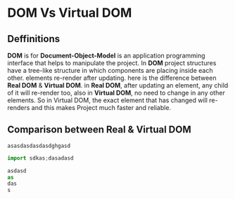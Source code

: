 # DOM Vs Virtual DOM

## Deffinitions

**DOM** is for **Document-Object-Model** is an application programming interface that helps to manipulate the project. In **DOM** project structures have a tree-like structure in which components are placing inside each other.  elements re-render after updating. here is the difference between **Real DOM** & **Virtual DOM**. in **Real DOM**, after updating an element, any child of it will re-render too, also in **Virtual DOM**, no need to change in any other elements. So in Virtual DOM, the exact element that has changed will re-renders and this makes Project much faster and reliable.

## Comparison between Real & Virtual DOM 

`asasdasdasdasdghgasd`


```js
import sdkas;dasadasd

asdasd
as
das
s
```
